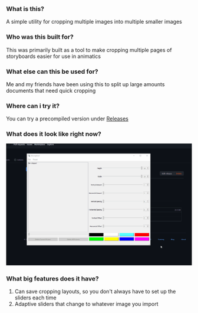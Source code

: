 ### What is this?
A simple utility for cropping multiple images into multiple smaller images
### Who was this built for?
This was primarily built as a tool to make cropping multiple pages of storyboards easier for use in animatics
### What else can this be used for?
Me and my friends have been using this to split up large amounts documents that need quick cropping
### Where can i try it?
You can try a precompiled version under [Releases](https://github.com/bmollusk/croptool/releases/)
### What does it look like right now?
![](demo.gif)
### What big features does it have?
1. Can save cropping layouts, so you don't always have to set up the sliders each time
2. Adaptive sliders that change to whatever image you import
